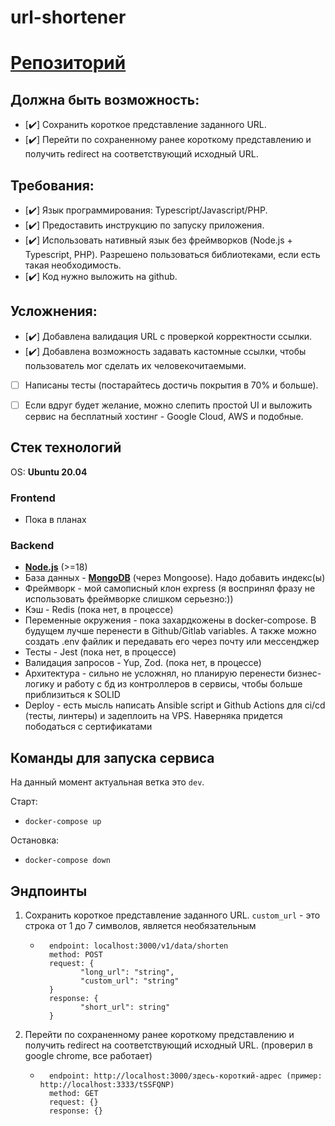 # url-shortener
# [Репозиторий](https://github.com/VadimMukabenov/url-shortener) 

## Должна быть возможность:
- [:heavy_check_mark:] Сохранить короткое представление заданного URL.
- [:heavy_check_mark:] Перейти по сохраненному ранее короткому представлению и получить redirect на соответствующий исходный URL.
## Требования:
- [:heavy_check_mark:] Язык программирования: Typescript/Javascript/PHP.
- [:heavy_check_mark:] Предоставить инструкцию по запуску приложения. 
- [:heavy_check_mark:] Использовать нативный язык без фреймворков (Node.js + Typescript, PHP). Разрешено пользоваться библиотеками, если есть такая необходимость.
- [:heavy_check_mark:] Код нужно выложить на github.
## Усложнения:
- [:heavy_check_mark:] Добавлена валидация URL с проверкой корректности ссылки.
- [:heavy_check_mark:] Добавлена возможность задавать кастомные ссылки, чтобы пользователь мог сделать их человекочитаемыми.
- [ ] Написаны тесты (постарайтесь достичь покрытия в 70% и больше).
- [ ] Если вдруг будет желание, можно слепить простой UI и выложить сервис на бесплатный хостинг - Google Cloud, AWS и подобные.


## Стек технологий
OS: **Ubuntu 20.04**

### Frontend
  * Пока в планах
### Backend
  * [**Node.js**](https://learn.javascript.ru/screencast/nodejs) (>=18)
  * База данных - [**MongoDB**](https://www.mongodb.com/) (через Mongoose). Надо добавить индекс(ы)
  * Фреймворк - мой самописный клон express (я воспринял фразу не использовать фреймворке слишком серьезно:))
  * Кэш - Redis (пока нет, в процессе)
  * Переменные окружения - пока захардкожены в docker-compose. В будущем лучше перенести в Github/Gitlab variables. А также можно создать .env файлик и передавать его через почту или мессенджер
  * Тесты - Jest (пока нет, в процессе)
  * Валидация запросов - Yup, Zod. (пока нет, в процессе)
  * Архитектура - сильно не усложнял, но планирую перенести бизнес-логику и работу с бд из контроллеров в сервисы, чтобы больше приблизиться к SOLID
  * Deploy - есть мысль написать Ansible script и Github Actions для ci/cd (тесты, линтеры) и задеплоить на VPS. Наверняка придется пободаться с сертификатами

## Команды для запуска сервиса

На данный момент актуальная ветка это ```dev```.

Старт: 
- ```
  docker-compose up
  ```
  
Остановка: 
- ```
  docker-compose down
  ```

## Эндпоинты
1) Сохранить короткое представление заданного URL. ```custom_url``` - это строка от 1 до 7 символов, является необязательным
   - ```
       endpoint: localhost:3000/v1/data/shorten
       method: POST
       request: {
              "long_url": "string",
              "custom_url": "string"
       }
       response: {
              "short_url": string"
       }
     ```
2) Перейти по сохраненному ранее короткому представлению и получить redirect на соответствующий исходный URL. (проверил в google chrome, все работает)
   - ```
       endpoint: http://localhost:3000/здесь-короткий-адрес (пример: http://localhost:3333/tSSFQNP)
       method: GET
       request: {}
       response: {}
     ```
